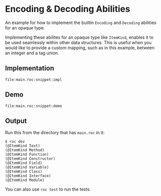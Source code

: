 # Encoding & Decoding Abilities

An example for how to implement the builtin `Encoding` and `Decoding` abilities for an opaque type.

Implementing these abilites for an opaque type like `ItemKind`, enables it to be used seamlessly within other data structures. This is useful when you would like to provide a custom mapping, such as in this example, between an integer and a tag union.

## Implementation
```roc
file:main.roc:snippet:impl
```

## Demo
```roc
file:main.roc:snippet:demo
```

## Output

Run this from the directory that has `main.roc` in it:

```
$ roc dev
(@ItemKind Text)
(@ItemKind Method)
(@ItemKind Function)
(@ItemKind Constructor)
(@ItemKind Field)
(@ItemKind Variable)
(@ItemKind Class)
(@ItemKind Interface)
(@ItemKind Module)
```

You can also use `roc test` to run the tests.
